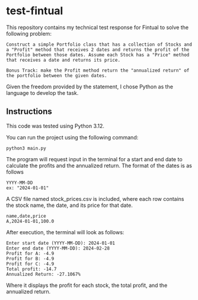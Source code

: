 # test-fintual
This repository contains my technical test response for Fintual to solve the following problem:

```
Construct a simple Portfolio class that has a collection of Stocks and a "Profit" method that receives 2 dates and returns the profit of the Portfolio between those dates. Assume each Stock has a "Price" method that receives a date and returns its price.

Bonus Track: make the Profit method return the "annualized return" of the portfolio between the given dates.
```
Given the freedom provided by the statement, I chose Python as the language to develop the task.

## Instructions
This code was tested using Python 3.12.

You can run the project using the following command:

```
python3 main.py
```

The program will request input in the terminal for a start and end date to calculate the profits and the annualized return. The format of the dates is as follows

```
YYYY-MM-DD
ex: "2024-01-01"
```
A CSV file named stock_prices.csv is included, where each row contains the stock name, the date, and its price for that date.
```
name,date,price
A,2024-01-01,100.0
```

After execution, the terminal will look as follows:
```
Enter start date (YYYY-MM-DD): 2024-01-01
Enter end date (YYYY-MM-DD): 2024-02-28
Profit for A: -4.9
Profit for B: -4.9
Profit for C: -4.9
Total profit: -14.7
Annualized Return: -27.1067%
```
Where it displays the profit for each stock, the total profit, and the annualized return.